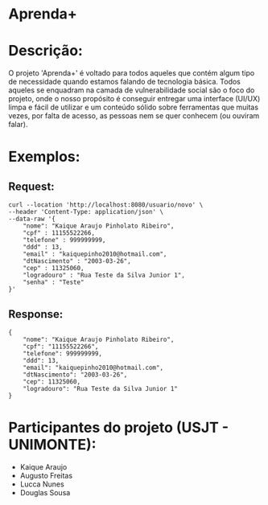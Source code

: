 # Aprenda+

# Descrição:
O projeto 'Aprenda+' é voltado para todos aqueles que contém algum tipo de necessidade quando estamos falando de tecnologia básica. Todos aqueles se enquadram na camada de vulnerabilidade social são o foco do projeto, onde o nosso propósito é conseguir entregar uma interface (UI/UX) limpa e fácil de utilizar e um conteúdo sólido sobre ferramentas que muitas vezes, por falta de acesso, as pessoas nem se quer conhecem (ou ouviram falar).

# Exemplos:
## Request:
```
curl --location 'http://localhost:8080/usuario/novo' \
--header 'Content-Type: application/json' \
--data-raw '{
    "nome": "Kaique Araujo Pinholato Ribeiro",
    "cpf" : 11155522266,
    "telefone" : 999999999,
    "ddd" : 13,
    "email" : "kaiquepinho2010@hotmail.com",
    "dtNascimento" : "2003-03-26",
    "cep" : 11325060,
    "logradouro" : "Rua Teste da Silva Junior 1",
    "senha" : "Teste"
}'
```

## Response:
```
{
    "nome": "Kaique Araujo Pinholato Ribeiro",
    "cpf": "11155522266",
    "telefone": 999999999,
    "ddd": 13,
    "email": "kaiquepinho2010@hotmail.com",
    "dtNascimento": "2003-03-26",
    "cep": 11325060,
    "logradouro": "Rua Teste da Silva Junior 1"
}
```
 
# Participantes do projeto (USJT - UNIMONTE):
- Kaique Araujo
- Augusto Freitas
- Lucca Nunes
- Douglas Sousa
